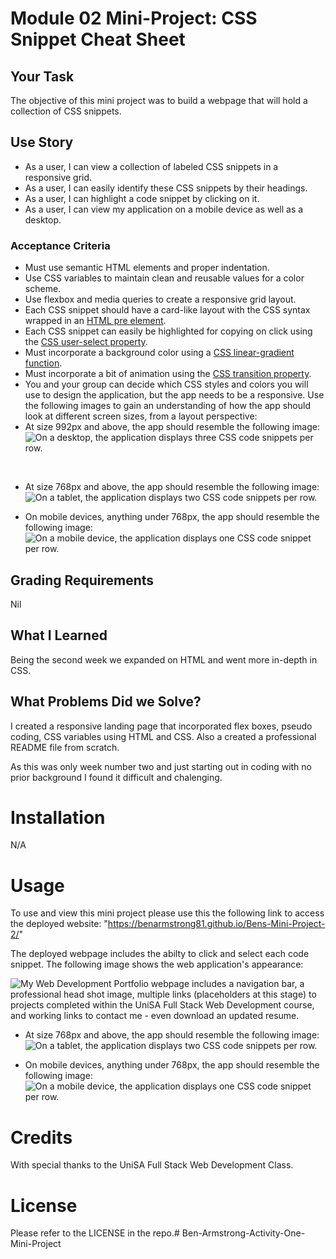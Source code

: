 # Module 02 Mini-Project: CSS Snippet Cheat Sheet

## Your Task
The objective of this mini project was to build a webpage that will hold a collection of CSS snippets. 

## Use Story
* As a user, I can view a collection of labeled CSS snippets in a responsive grid.
* As a user, I can easily identify these CSS snippets by their headings.
* As a user, I can highlight a code snippet by clicking on it.
* As a user, I can view my application on a mobile device as well as a desktop.

### Acceptance Criteria
* Must use semantic HTML elements and proper indentation.
* Use CSS variables to maintain clean and reusable values for a color scheme.
* Use flexbox and media queries to create a responsive grid layout.
* Each CSS snippet should have a card-like layout with the CSS syntax wrapped in an [HTML pre element](https://developer.mozilla.org/en-US/docs/Web/HTML/Element/pre).
* Each CSS snippet can easily be highlighted for copying on click using the [CSS user-select property](https://developer.mozilla.org/en-US/docs/Web/CSS/user-select).
* Must incorporate a background color using a [CSS linear-gradient function](https://developer.mozilla.org/en-US/docs/Web/CSS/linear-gradient).
* Must incorporate a bit of animation using the [CSS transition property](https://developer.mozilla.org/en-US/docs/Web/CSS/transition).
* You and your group can decide which CSS styles and colors you will use to design the application, but the app needs to be a responsive. Use the following images to gain an understanding of how the app should look at different screen sizes, from a layout perspective:
* At size 992px and above, the app should resemble the following image: <br/>
    ![On a desktop, the application displays three CSS code snippets per row.](./images/01-app-desktop-resized.png)
<br/>

* At size 768px and above, the app should resemble the following image: <br/>
    ![On a tablet, the application displays two CSS code snippets per row.](./images/02-app-tablet-resized.png)

* On mobile devices, anything under 768px, the app should resemble the following image: <br/>
    ![On a mobile device, the application displays one CSS code snippet per row.](./images/03-app-mobile-resized.png)

## Grading Requirements
Nil

## What I Learned
Being the second week we expanded on HTML and went more in-depth in CSS.
  

## What Problems Did we Solve?
I created a responsive landing page that incorporated flex boxes, pseudo coding, CSS variables using HTML and CSS. Also a created a professional README file from scratch. 
  
As this was only week number two and just starting out in coding with no prior background I found it difficult and chalenging.

# Installation

N/A

# Usage
To use and view this mini project please use this the following link to access the deployed website: "https://benarmstrong81.github.io/Bens-Mini-Project-2/" 

The deployed webpage includes the abilty to click and select each code snippet.
The following image shows the web application's appearance:

![My Web Development Portfolio webpage includes a navigation bar, a professional head shot image, multiple links (placeholders at this stage) to projects completed within the UniSA Full Stack Web Development course, and working links to contact me - even download an updated resume.](./images/BensMiniProject2-FullScreen-resized.png)

* At size 768px and above, the app should resemble the following image: <br/>
    ![On a tablet, the application displays two CSS code snippets per row.](./images/BensMiniProject2-Screen%40992px-resized.png)

* On mobile devices, anything under 768px, the app should resemble the following image: <br/>
    ![On a mobile device, the application displays one CSS code snippet per row.](./images/BensMiniProject2-Screen%40768px.png)


# Credits
With special thanks to the UniSA Full Stack Web Development Class.

# License

Please refer to the LICENSE in the repo.# Ben-Armstrong-Activity-One-Mini-Project
